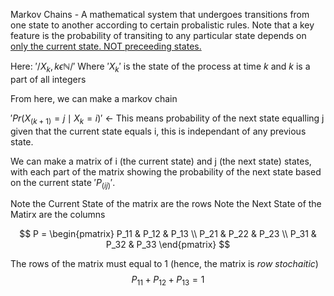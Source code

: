 Markov Chains - A mathematical system that undergoes transitions from one state to another according to certain probalistic rules. Note that a key feature is the probability of transiting to any particular state depends on <u>only the current state. NOT preceeding states.</u>

Here:
$'/{X_k,k\epsilon\mathbb{N}/}'$
Where $'X_k'$ is the state of the process at time <i>k</i>
and <i>k</i> is a part of all integers

From here, we can make a markov chain

$'Pr(X_(k+1)=j\mid X_k=i)'$ <- This means probability of the next state equalling j given that the current state equals i, this is independant of any previous state.

We can make a matrix of i (the current state) and j (the next state) states, with each part of the matrix showing the probability of the next state based on the current state $'P_(ij)'$.


Note the Current State of the matrix are the rows
Note the Next State of the Matirx are the columns

$$ P = \begin{pmatrix}
P_11 & P_12 & P_13 \\
P_21 & P_22 & P_23 \\
P_31 & P_32 & P_33
\end{pmatrix}
$$

The rows of the matrix must equal to 1 (hence, the matrix is <i>row stochaitic</i>)
 $$ P_11 + P_12 + P_13 = 1$$




